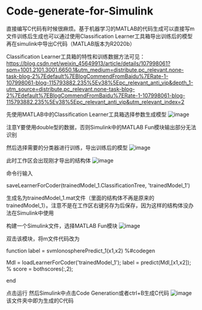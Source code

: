 # Code-generate-for-Simulink
直接编写C代码有时候很麻烦。基于机器学习的MATLAB的代码生成可以直接写m文件训练后生成也可以通过使用Classification Learner工具箱导出训练后的模型再在simulink中导出C代码（MATLAB版本为R2020b）

Classification Learner工具箱的特性和训练数据方法可见：https://blog.csdn.net/weixin_45649913/article/details/107998061?spm=1001.2101.3001.6650.1&utm_medium=distribute.pc_relevant.none-task-blog-2%7Edefault%7EBlogCommendFromBaidu%7ERate-1-107998061-blog-115793882.235%5Ev38%5Epc_relevant_anti_vip&depth_1-utm_source=distribute.pc_relevant.none-task-blog-2%7Edefault%7EBlogCommendFromBaidu%7ERate-1-107998061-blog-115793882.235%5Ev38%5Epc_relevant_anti_vip&utm_relevant_index=2


先使用MATLAB中的Classification Learner工具箱选择参数生成模型
![image](https://github.com/shansicheng/Code-generate-for-Simulink/assets/100584217/bf079870-5fe7-4a64-bca2-99af30cebf33)

注意Y要使用double型的数据，否则Simulink中的MATLAB Fun模块输出部分无法识别

然后选择需要的分类器进行训练，导出训练后的模型
![image](https://github.com/shansicheng/Code-generate-for-Simulink/assets/100584217/b54666f4-3e41-489b-aab1-c9ae2bf71399)

此时工作区会出现刚才导出的结构体
![image](https://github.com/shansicheng/Code-generate-for-Simulink/assets/100584217/b2220d7e-ab30-4e0f-a080-8e7ad37b93e8)

命令行输入

saveLearnerForCoder(trainedModel_1.ClassificationTree, 'trainedModel_1')

生成名为trainedModel_1.mat文件（里面的结构体不再是原来的trainedModel_1）。注意不是在工作区右键另存为后保存，因为这样的结构体没办法在Simulink中使用

构建一个Simulink文件，选择MATLAB Fun模块
![image](https://github.com/shansicheng/Code-generate-for-Simulink/assets/100584217/d0d1ab26-acad-475f-aa4d-f565232811c1)

双击该模块，将m文件代码改为

function label = svmIonospherePredict_1(x1,x2) %#codegen

Mdl = loadLearnerForCoder('trainedModel_1');
label = predict(Mdl,[x1,x2]);
% score = bothscores(:,2);

end


点击运行
然后Simulink中点击Code Generation或者ctrl+B生成C代码 
![image](https://github.com/shansicheng/Code-generate-for-Simulink/assets/100584217/df00a562-cb8e-40ef-83c4-c4f2ae2198de)
该文件夹中即为生成的C代码
